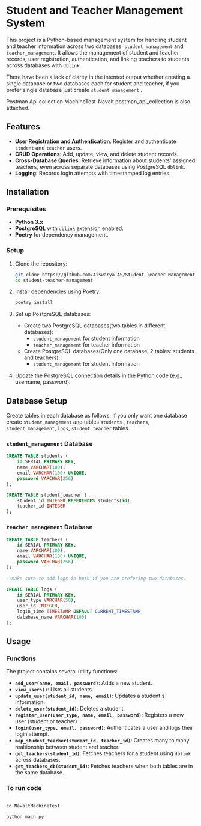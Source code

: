 
# Student and Teacher Management System

This project is a Python-based management system for handling student and teacher information across two databases: `student_management` and `teacher_management`. It allows the management of student and teacher records, user registration, authentication, and linking teachers to students across databases with `dblink`.

There have been a lack of clarity in the intented output whether creating a single database or two databases each for student and teacher,  if you prefer single database just create `student_management` .


Postman Api collection MachineTest-Navalt.postman_api_collection is also attached.

## Features
- **User Registration and Authentication**: Register and authenticate `student` and `teacher` users.
- **CRUD Operations**: Add, update, view, and delete student records.
- **Cross-Database Queries**: Retrieve information about students' assigned teachers, even across separate databases using PostgreSQL `dblink`.
- **Logging**: Records login attempts with timestamped log entries.

## Installation

### Prerequisites
- **Python 3.x**
- **PostgreSQL** with `dblink` extension enabled.
- **Poetry** for dependency management.

### Setup
1. Clone the repository:
    ```bash
    git clone https://github.com/Aiswarya-AS/Student-Teacher-Management-System.git
    cd student-teacher-management
    ```

2. Install dependencies using Poetry:
    ```bash
    poetry install
    ```

3. Set up PostgreSQL databases:
    - Create two PostgreSQL databases(two tables in different databases):
        - `student_management` for student information
        - `teacher_management` for teacher information
    - Create PostgreSQL databases(Only one database, 2 tables: students and teachers):
        - `student_management` for student information
        


4. Update the PostgreSQL connection details in the Python code (e.g., username, password).

## Database Setup

Create tables in each database as follows:
If you only want one database create `student_management` and tables `students` , `teachers`, `student_management`, `logs`, `student_teacher` tables.

### `student_management` Database

```sql
CREATE TABLE students (
    id SERIAL PRIMARY KEY,
    name VARCHAR(100),
    email VARCHAR(100) UNIQUE,
    password VARCHAR(256)
);

CREATE TABLE student_teacher (
    student_id INTEGER REFERENCES students(id),
    teacher_id INTEGER
);
```

### `teacher_management` Database

```sql
CREATE TABLE teachers (
    id SERIAL PRIMARY KEY,
    name VARCHAR(100),
    email VARCHAR(100) UNIQUE,
    password VARCHAR(256)
);

--make sure to add logs in both if you are prefering two databases.

CREATE TABLE logs (
    id SERIAL PRIMARY KEY,
    user_type VARCHAR(50),
    user_id INTEGER,
    login_time TIMESTAMP DEFAULT CURRENT_TIMESTAMP,
    database_name VARCHAR(100)
);
```

## Usage

### Functions

The project contains several utility functions:

- **`add_user(name, email, password)`**: Adds a new student.
- **`view_users()`**: Lists all students.
- **`update_user(student_id, name, email)`**: Updates a student's information.
- **`delete_user(student_id)`**: Deletes a student.
- **`register_user(user_type, name, email, password)`**: Registers a new user (student or teacher).
- **`login(user_type, email, password)`**: Authenticates a user and logs their login attempt.
- **`map_student_teacher(student_id, teacher_id)`**: Creates many to many realtionship between student and teacher.
- **`get_teachers(student_id)`**: Fetches teachers for a student using `dblink` across databases.
- **`get_teachers_db(student_id)`**: Fetches teachers when both tables are in the same database.

### To run code

```python

cd NavaltMachineTest

python main.py

```



